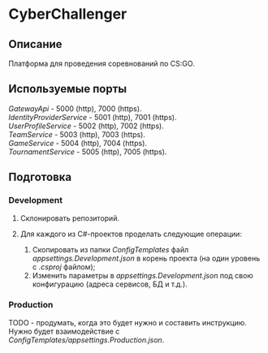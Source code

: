 ﻿# CyberChallenger

## Описание

Платформа для проведения соревнований по CS:GO.

## Используемые порты

_GatewayApi_ - 5000 (http), 7000 (https).  
_IdentityProviderService_ - 5001 (http), 7001 (https).  
_UserProfileService_ - 5002 (http), 7002 (https).  
_TeamService_ - 5003 (http), 7003 (https).  
_GameService_ - 5004 (http), 7004 (https).  
_TournamentService_ - 5005 (http), 7005 (https).  

## Подготовка

### Development

1. Склонировать репозиторий.

2. Для каждого из C#-проектов проделать следующие операции:
   1. Скопировать из папки _ConfigTemplates_ файл _appsettings.Development.json_ в корень проекта (на один уровень с _.csproj_ файлом);
   2. Изменить параметры в _appsettings.Development.json_ под свою конфигурацию (адреса сервисов, БД и т.д.).

### Production

TODO - продумать, когда это будет нужно и составить инструкцию.  
Нужно будет взаимодействие с _ConfigTemplates/appsettings.Production.json_.
